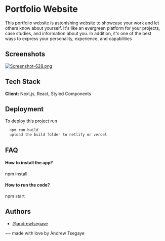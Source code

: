 # Portfolio Website

This portfolio website is astonishing website to showcase your work and let others know about yourself. It's like an evergreen platform for your projects, case studies, and information about you. In addition, it's one of the best ways to express your personality, experience, and capabilities

## Screenshots

[![Screenshot-628.png](https://i.postimg.cc/3w3qHrHC/Screenshot-628.png)](https://postimg.cc/VJHgq8vd)


## Tech Stack

**Client:** Next.js, React, Styled Components




## Deployment

To deploy this project run

```bash
  npm run build
  upload the build folder to netlify or vercel
```


## FAQ

#### How to install the app?

npm install 

#### How to run the code?

npm start



## Authors

- [@andrewtsegaye](https://github.com/Andrew-Tsegaye)

~~ made with love by Andrew Tsegaye

